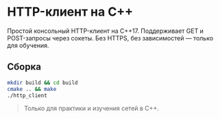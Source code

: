 # HTTP-клиент на C++

Простой консольный HTTP-клиент на C++17. Поддерживает GET и POST-запросы через сокеты. Без HTTPS, без зависимостей — только для обучения.

## Сборка
```bash
mkdir build && cd build
cmake .. && make
./http_client
```

> Только для практики и изучения сетей в C++.
